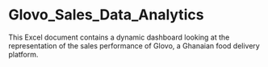 # Glovo_Sales_Data_Analytics
This Excel document contains a dynamic dashboard looking at the representation of the sales performance of Glovo, a Ghanaian food delivery platform.
